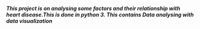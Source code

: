 ##### This project is on analysing some factors and their relationship with heart disease.This is done in python 3. This contains Data analysing with data visualization

